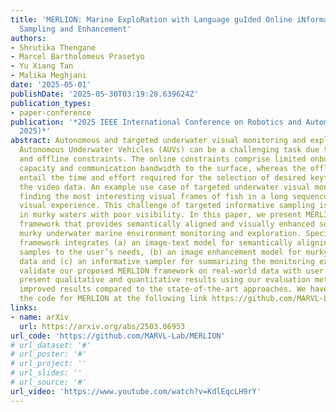 ```yaml
---
title: 'MERLION: Marine ExploRation with Language guIded Online iNformative Visual
  Sampling and Enhancement'
authors:
- Shrutika Thengane
- Marcel Bartholomeus Prasetyo
- Yu Xiang Tan
- Malika Meghjani
date: '2025-05-01'
publishDate: '2025-05-30T03:19:28.639624Z'
publication_types:
- paper-conference
publication: '*2025 IEEE International Conference on Robotics and Automation (ICRA
  2025)*'
abstract: Autonomous and targeted underwater visual monitoring and exploration using
  Autonomous Underwater Vehicles (AUVs) can be a challenging task due to both online
  and offline constraints. The online constraints comprise limited onboard storage
  capacity and communication bandwidth to the surface, whereas the offline constraints
  entail the time and effort required for the selection of desired keyframes from
  the video data. An example use case of targeted underwater visual monitoring is
  finding the most interesting visual frames of fish in a long sequence of an AUV’s
  visual experience. This challenge of targeted informative sampling is further aggravated
  in murky waters with poor visibility. In this paper, we present MERLION, a novel
  framework that provides semantically aligned and visually enhanced summaries for
  murky underwater marine environment monitoring and exploration. Specifically, our
  framework integrates (a) an image-text model for semantically aligning the visual
  samples to the user’s needs, (b) an image enhancement model for murky water visual
  data and (c) an informative sampler for summarizing the monitoring experience. We
  validate our proposed MERLION framework on real-world data with user studies and
  present qualitative and quantitative results using our evaluation metric and show
  improved results compared to the state-of-the-art approaches. We have open-sourced
  the code for MERLION at the following link https://github.com/MARVL-Lab/MERLION.git.
links:
- name: arXiv
  url: https://arxiv.org/abs/2503.06953
url_code: 'https://github.com/MARVL-Lab/MERLION'
# url_dataset: '#'
# url_poster: '#'
# url_project: ''
# url_slides: ''
# url_source: '#'
url_video: 'https://www.youtube.com/watch?v=KdlEqcLH9rY'
---
```

